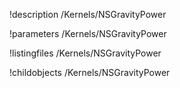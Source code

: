 !description /Kernels/NSGravityPower

!parameters /Kernels/NSGravityPower

!listingfiles /Kernels/NSGravityPower

!childobjects /Kernels/NSGravityPower
